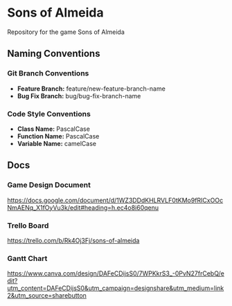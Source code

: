 # Sons of Almeida

Repository for the game Sons of Almeida

## Naming Conventions

### Git Branch Conventions

- **Feature Branch:** feature/new-feature-branch-name 
- **Bug Fix Branch:** bug/bug-fix-branch-name

### Code Style Conventions

- **Class Name:** PascalCase
- **Function Name:** PascalCase
- **Variable Name:** camelCase


## Docs

### Game Design Document

https://docs.google.com/document/d/1WZ3DDdKHLRVLF0tKMo9fRICxOOcNmAENq_X1fOyVu3k/edit#heading=h.ec4o8i60qenu

### Trello Board

https://trello.com/b/Rk4Oj3Fj/sons-of-almeida

### Gantt Chart

https://www.canva.com/design/DAFeCDijsS0/7WPKkrS3_-0PvN27frCebQ/edit?utm_content=DAFeCDijsS0&utm_campaign=designshare&utm_medium=link2&utm_source=sharebutton
